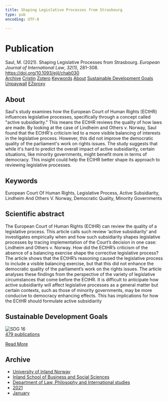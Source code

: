 ```yaml
---
title: Shaping Legislative Processes from Strasbourg
type: pub
encoding: UTF-8

---
```

<h1>Publication</h1>
<article id="csl-bib-container-G2947FAN" class="csl-bib-container">
  <div class="csl-bib-body"> <div class="csl-entry">Saul, M. (2021). Shaping Legislative Processes from Strasbourg. <i>European Journal of International Law</i>, <i>32</i>(1), 281–308. <a href="https://doi.org/10.1093/ejil/chab030">https://doi.org/10.1093/ejil/chab030</a></div> </div>
  <div class="csl-bib-buttons">
    <a href="#taxonomy-article-G2947FAN" alt="archive" class="csl-bib-button">Archive</a>
    <a href="https://app.cristin.no/results/show.jsf?id=1873750" alt="Cristin" class="csl-bib-button">Cristin</a>
    <a href="http://zotero.org/groups/5881554/items/G2947FAN" alt="Zotero" class="csl-bib-button">Zotero</a>
    <a href="#keywords-article-G2947FAN" alt="keywords" class="csl-bib-button">Keywords</a>
    <a href="#about-article-G2947FAN" alt="about_pub" class="csl-bib-button">About</a>
    <a href="#sdg-article-G2947FAN" alt="sdg" class="csl-bib-button">Sustainable Development Goals</a>
    <a href="https://doi.org/10.1093/ejil/chab030" alt="Unpaywall" class="csl-bib-button">Unpaywall</a>
    <a href="https://doi.org/10.1093/ejil/chab030" alt="EZproxy" class="csl-bib-button">EZproxy</a>
  </div>
  <div id="csl-bib-meta-container-G2947FAN"></div>
</article>
<div id="csl-bib-meta-G2947FAN" class="csl-bib-meta">
  <article id="about-article-G2947FAN" class="about_pub-article">
    <h1>About</h1>
    Saul's study examines how the European Court of Human Rights (ECtHR) influences legislative processes, specifically through a concept called "active subsidiarity." This means the ECtHR reviews the quality of how laws are made. By looking at the case of Lindheim and Others v. Norway, Saul found that the ECtHR's criticism led to a more visible balancing of interests in the legislative process. However, this did not improve the democratic quality of the parliament's work on rights issues. The study suggests that while it's hard to predict the overall impact of active subsidiarity, certain situations, like minority governments, might benefit more in terms of democracy. This insight could help the ECtHR better shape its approach to reviewing legislative processes.
  </article>
  <article id="keywords-article-G2947FAN" class="keywords-article">
    <h1>Keywords</h1>
    European Court Of Human Rights, Legislative Process, Active Subsidiarity, Lindheim And Others V. Norway, Democratic Quality, Minority Governments
  </article>
  <article id="abstract-article-G2947FAN" class="abstract-article">
    <h1>Scientific abstract</h1>
    The European Court of Human Rights (ECtHR) can review the quality of a legislative process. This article calls such review ‘active subsidiarity’ and investigates empirically when and how such subsidiarity shapes legislative processes by tracing implementation of the Court’s decision in one case: Lindheim and Others v. Norway. How did the ECtHR’s criticism of the absence of a balancing exercise shape the corrective legislative process? The article shows 
that the ECtHR’s reasoning caused the legislative process to include a visible balancing exercise, but that this did not enhance the democratic quality of the parliament’s work on the rights issues. The article analyses these findings from the perspective of the variety of legislative circumstances that come before the ECtHR. It is difficult to anticipate how active subsidiarity will affect legislative processes as a general matter but certain contexts, such as those of minority governments, may be more conducive to democracy enhancing effects. This 
has implications for how the ECtHR should formulate active subsidiarity
  </article>
  <article id="sdg-article-G2947FAN" class="sdg-article">
    <h1>Sustainable Development Goals</h1>
    <div class="sdg-container"><div id="sdg16" class="sdg">
        <img src="{{< params subfolder >}}images/sdg/sdg16_en.png" class="image" alt="SDG 16">
        <div class="sdg-overlay">
          <a href="{{< params subfolder >}}en/archive/?sdg=16#archive" class="sdg-publication-count"><span>479</span> publications</a>
          <p><a href="https://sdgs.un.org/goals/goal16" class="sdg-read-more">Read More</a></p>
        </div>
      </div></div>
  </article>
  <article id="taxonomy-article-G2947FAN" class="taxonomy-article">
    <h1>Archive</h1>
    <ul>
      <li><a href="{{< params subfolder >}}en/archive/?key=3DCRN523">University of Inland Norway</a></li>
      <li><a href="{{< params subfolder >}}en/archive/?key=DU8Q9LN9">Inland School of Business and Social Sciences</a></li>
      <li><a href="{{< params subfolder >}}en/archive/?key=ITYAG68H">Department of Law, Philosophy and International studies</a></li>
      <li><a href="{{< params subfolder >}}en/archive/?key=VFX285I3">2021</a></li>
      <li><a href="{{< params subfolder >}}en/archive/?key=8SIG9TJ6">January</a></li>
    </ul>
  </article>
</div>
